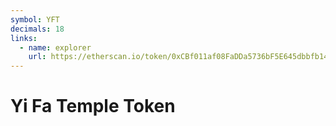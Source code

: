 ```yaml
---
symbol: YFT
decimals: 18
links:
  - name: explorer
    url: https://etherscan.io/token/0xCBf011af08FaDDa5736bF5E645dbbfb149Dc5d68
---
```


# Yi Fa Temple Token
